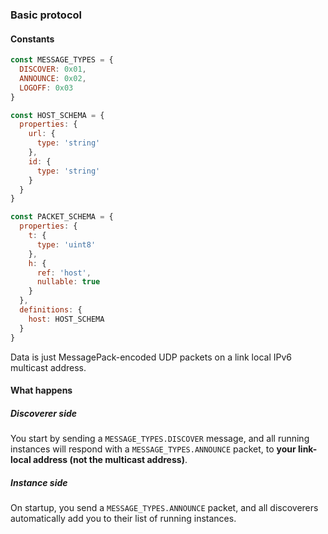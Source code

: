 ### Basic protocol

#### Constants
```javascript
const MESSAGE_TYPES = {
  DISCOVER: 0x01,
  ANNOUNCE: 0x02,
  LOGOFF: 0x03
}

const HOST_SCHEMA = {
  properties: {
    url: {
      type: 'string'
    },
    id: {
      type: 'string'
    }
  }
}

const PACKET_SCHEMA = {
  properties: {
    t: {
      type: 'uint8'
    },
    h: {
      ref: 'host',
      nullable: true
    }
  },
  definitions: {
    host: HOST_SCHEMA
  }
}
```

Data is just MessagePack-encoded UDP packets on a link local IPv6 multicast address.

#### What happens

##### Discoverer side

You start by sending 
a `MESSAGE_TYPES.DISCOVER` message, and all running instances will respond with a `MESSAGE_TYPES.ANNOUNCE` packet, to **your link-local address (not the multicast address)**.

##### Instance side

On startup, you send a `MESSAGE_TYPES.ANNOUNCE` packet, and all discoverers automatically add you to their list of running instances.
